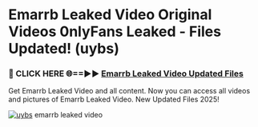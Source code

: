 # Emarrb Leaked Video Original Videos 0nlyFans Leaked - Files Updated! (uybs)

<h3>🔴 CLICK HERE 🌐==►► <a href="https://tinyurl.com/4seja8ks" rel="nofollow">Emarrb Leaked Video Updated Files</a></h3>

Get Emarrb Leaked Video and all content. Now you can access all videos and pictures of Emarrb Leaked Video. New Updated Files 2025!

[![uybs](https://i.imgur.com/EWjZXRe.gif)](https://tinyurl.com/4seja8ks)
emarrb leaked video